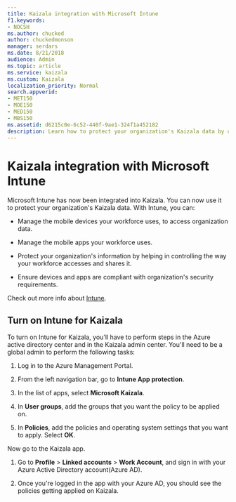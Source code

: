 ```yaml
---
title: Kaizala integration with Microsoft Intune
f1.keywords:
- NOCSH
ms.author: chucked
author: chuckedmonson
manager: serdars
ms.date: 8/21/2018
audience: Admin
ms.topic: article
ms.service: kaizala
ms.custom: Kaizala
localization_priority: Normal
search.appverid:
- MET150
- MOE150
- MED150
- MBS150
ms.assetid: d6215c0e-6c52-440f-9ae1-324f1a452182
description: Learn how to protect your organization's Kaizala data by using Microsoft Intune.
---
```


# Kaizala integration with Microsoft Intune

Microsoft Intune has now been integrated into Kaizala. You can now use it to protect your organization's Kaizala data. With Intune, you can:
  
- Manage the mobile devices your workforce uses, to access organization data.
    
- Manage the mobile apps your workforce uses.
    
- Protect your organization's information by helping in controlling the way your workforce accesses and shares it.
    
- Ensure devices and apps are compliant with organization's security requirements.
    
Check out more info about [Intune](/mem/intune/fundamentals/what-is-intune).
  
## Turn on Intune for Kaizala

To turn on Intune for Kaizala, you'll have to perform steps in the Azure active directory center and in the Kaizala admin center. You'll need to be a global admin to perform the following tasks:
  
1. Log in to the Azure Management Portal.
    
2. From the left navigation bar, go to **Intune App protection**.
    
3. In the list of apps, select **Microsoft Kaizala**.
    
4. In **User groups**, add the groups that you want the policy to be applied on.
    
5. In **Policies**, add the policies and operating system settings that you want to apply. Select **OK**.
    
Now go to the Kaizala app.
  
1. Go to **Profile** \> **Linked accounts** \> **Work Account**, and sign in with your Azure Active Directory account(Azure AD).
    
2. Once you're logged in the app with your Azure AD, you should see the policies getting applied on Kaizala.
